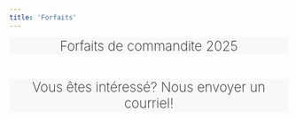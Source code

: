 ```yaml
---
title: 'Forfaits'
---
```


<div class="container">
	<div style="background-color: #f8f8f8;" class="bg-white text-center mx-2 px-4 py-10 flex flex-row justify-center items-center duration-300 transform h-full hover:-translate-y-1 hover:shadow-lg"> <a style="text-decoration:none; font-weight:200" href="/img/Montreal Cup - Sponsorship packages 2025 FR.pdf"><p style="text-align: center">
<font size="+2"> Forfaits de commandite 2025 </font> </p>
    </a> 
</div>

</br>

<div class="container">
	<div style="background-color: #f8f8f8;" class="bg-white text-center mx-2 px-4 py-10 flex flex-row justify-center items-center duration-300 transform h-full hover:-translate-y-1 hover:shadow-lg"> <a style="text-decoration:none; font-weight:200" href="mailto:montrealcup@gmail.com"><p style="text-align: center">
<font size="+2"> Vous êtes intéressé? Nous envoyer un courriel! </font> </p>
    </a> 
</div>

